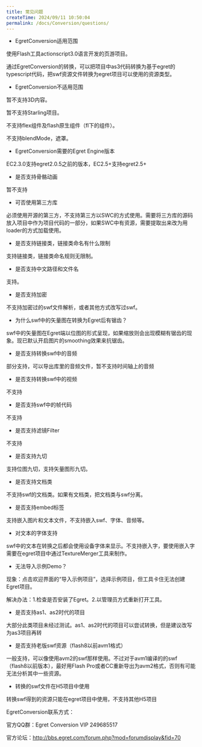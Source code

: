 ```yaml
---
title: 常见问题
createTime: 2024/09/11 10:50:04
permalink: /docs/Conversion/questions/
---
```

* EgretConversion适用范围

使用Flash工具actionscript3.0语言开发的页游项目。

通过EgretConversion的转换，可以把项目中as3代码转换为基于egret的typescript代码，把swf资源文件转换为egret项目可以使用的资源类型。

* EgretConversion不适用范围

暂不支持3D内容。

暂不支持Starling项目。

不支持flex组件及flash原生组件（fl下的组件）。

不支持blendMode，遮罩。

* EgretConversion需要的Egret Engine版本

EC2.3.0支持egret2.0.5之前的版本，EC2.5+支持egret2.5+

* 是否支持骨骼动画

暂不支持

* 可否使用第三方库

必须使用开源的第三方，不支持第三方以SWC的方式使用。需要将三方库的源码放入项目中作为项目代码的一部分，如果SWC中有资源，需要提取出来改为用loader的方式加载使用。

* 是否支持链接类，链接类命名有什么限制

支持链接类，链接类命名规则无限制。

* 是否支持中文路径和文件名

支持。

* 是否支持加密 

不支持加密过的swf文件解析，或者其他方式改写过swf。

* 为什么swf中的矢量图在转换为Egret后有锯齿？

swf中的矢量图在Egret端以位图的形式呈现，如果缩放则会出现模糊有锯齿的现象。现已默认开启图片的smoothing效果来抗锯齿。

* 是否支持转换swf中的音频

部分支持，可以导出库里的音频文件，暂不支持时间轴上的音频

* 是否支持转换swf中的视频

不支持

* 是否支持swf中的帧代码

不支持

* 是否支持滤镜Filter

不支持

* 是否支持九切

支持位图九切，支持矢量图形九切。

* 是否支持文档类

不支持swf的文档类。如果有文档类，把文档类与swf分离。

* 是否支持embed标签

支持嵌入图片和文本文件，不支持嵌入swf、字体、音频等。

* 对文本的字体支持

swf中的文本在转换之后都会使用设备字体来显示。不支持嵌入字，要使用嵌入字需要在egret项目中通过TextureMerger工具来制作。

* 无法导入示例Demo？

现象：点击欢迎界面的“导入示例项目”，选择示例项目，但工具卡住无法创建Egret项目。

解决办法：1.检查是否安装了Egret。2.以管理员方式重新打开工具。

* 是否支持as1、as2时代的项目

大部分此类项目未经过测试。as1、as2时代的项目可以尝试转换，但是建议改写为as3项目再转

* 是否支持老版swf资源（flash8以前avm1格式）

一般支持，可以像使用avm2的swf那样使用。不过对于avm1编译的的swf（flash8以前版本），最好用Flash Pro或者CC重新导出为avm2格式，否则有可能无法分析其中一些资源。

* 转换的swf文件在H5项目中使用

转换swf得到的资源只能在egret项目中使用，不支持其他H5项目


EgretConversion联系方式：

官方QQ群：Egret Conversion VIP 249685517

官方论坛：http://bbs.egret.com/forum.php?mod=forumdisplay&fid=70